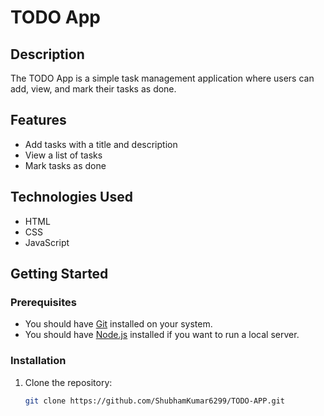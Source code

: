 # TODO App

## Description
The TODO App is a simple task management application where users can add, view, and mark their tasks as done.

## Features
- Add tasks with a title and description
- View a list of tasks
- Mark tasks as done

## Technologies Used
- HTML
- CSS
- JavaScript

## Getting Started

### Prerequisites
- You should have [Git](https://git-scm.com/) installed on your system.
- You should have [Node.js](https://nodejs.org/) installed if you want to run a local server.

### Installation
1. Clone the repository:
   ```bash
   git clone https://github.com/ShubhamKumar6299/TODO-APP.git


